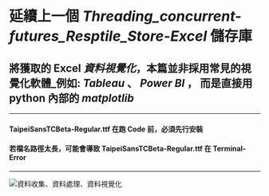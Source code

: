 # 延續上一個 *Threading_concurrent-futures_Resptile_Store-Excel* 儲存庫

## 將獲取的 Excel _資料視覺化_，本篇並非採用常見的視覺化軟體_例如: *Tableau* 、 *Power BI* ， 而是直接用 python 內部的 *matplotlib*

-----------------------------------

#### TaipeiSansTCBeta-Regular.ttf 在跑 Code 前，必須先行安裝

#### 若檔名路徑太長，可能會導致 TaipeiSansTCBeta-Regular.ttf 在 Terminal-Error 

-----------------------------------

![資料收集、資料處理、資料視覺化](https://github.com/xAJx/Big-Data-Analysis_Data-Visualization_AJ/assets/42112934/549c7a4e-5528-4fc6-96fb-b483b84f4645)
